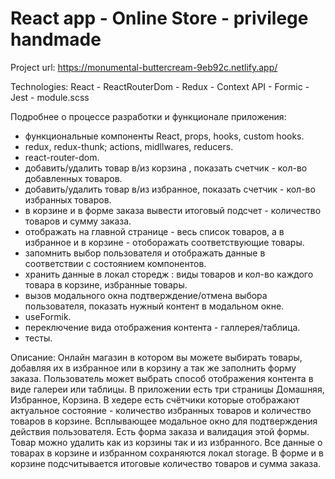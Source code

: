 # React app - Online Store - privilege handmade

Project url: https://monumental-buttercream-9eb92c.netlify.app/

Technologies:
React - ReactRouterDom - Redux - Context API - Formic - Jest - module.scss

Подробнее о процессе разработки и функционале приложения:

-   функциональные компоненты React, props, hooks, custom hooks.
-   redux, redux-thunk; actions, midllwares, reducers.
-   react-router-dom.
-   добавить/удалить товар в/из корзина , показать счетчик - кол-во добавленных товаров.
-   добавить/удалить товар в/из избранное, показать счетчик - кол-во избранных товаров.
-   в корзине и в форме заказа вывести итоговый подсчет - количество товаров и сумму заказа.
-   отображать на главной странице - весь список товаров, а в избранное и в корзине - отоборажать соответствующие товары.
-   запомнить выбор пользователя и отображать данные в соответствии с состоянием компонентов.
-   хранить данные в локал сторедж : виды товаров и кол-во каждого товара в корзине, избранные товары.
-   вызов модального окна подтверждение/отмена выбора пользователя, показать нужный контент в модальном окне.
-   useFormik.
-   переключение вида отображения контента - галлерея/таблица.
-   тесты.

Описание:
Онлайн магазин в котором вы можете выбирать товары, добавляя их в избранное или в корзину а так же заполнить форму заказа. Пользователь может выбрать способ отображения контента в виде галереи или таблицы. В приложении есть три страницы Домашняя, Избранное, Корзина. В хедере есть счётчики которые отображают актуальное состояние - количество избранных товаров и количество товаров в корзине. Всплывающее модальное окно для подтверждения действия пользователя. Есть форма заказа и валидация этой формы. Товар можно удалить как из корзины так и из избранного. Все данные о товарах в корзине и избранном сохраняются локал storage. В форме и в корзине подсчитывается итоговые количество товаров и сумма заказа.
